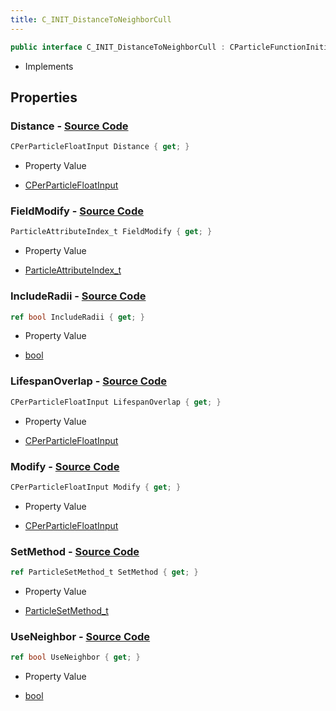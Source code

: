 ```yaml
---
title: C_INIT_DistanceToNeighborCull
---
```


```csharp
public interface C_INIT_DistanceToNeighborCull : CParticleFunctionInitializer, CParticleFunction, ISchemaClass<CParticleFunction>, ISchemaClass<CParticleFunctionInitializer>, ISchemaClass<C_INIT_DistanceToNeighborCull>, ISchemaField, ISchemaClass, INativeHandle
```

- Implements

## Properties

### **Distance** - [Source Code](https://github.com/swiftly-solution/swiftlys2/blob/main/managed/src/SwiftlyS2.Generated/Schemas/Interfaces/C_INIT_DistanceToNeighborCull.cs#L16)

```csharp
CPerParticleFloatInput Distance { get; }
```

- Property Value

- [CPerParticleFloatInput](/docs/api/shared/schemadefinitions/cperparticlefloatinput)

### **FieldModify** - [Source Code](https://github.com/swiftly-solution/swiftlys2/blob/main/managed/src/SwiftlyS2.Generated/Schemas/Interfaces/C_INIT_DistanceToNeighborCull.cs#L22)

```csharp
ParticleAttributeIndex_t FieldModify { get; }
```

- Property Value

- [ParticleAttributeIndex_t](/docs/api/shared/schemadefinitions/particleattributeindex_t)

### **IncludeRadii** - [Source Code](https://github.com/swiftly-solution/swiftlys2/blob/main/managed/src/SwiftlyS2.Generated/Schemas/Interfaces/C_INIT_DistanceToNeighborCull.cs#L18)

```csharp
ref bool IncludeRadii { get; }
```

- Property Value

- [bool](https://learn.microsoft.com/dotnet/api/system.boolean)

### **LifespanOverlap** - [Source Code](https://github.com/swiftly-solution/swiftlys2/blob/main/managed/src/SwiftlyS2.Generated/Schemas/Interfaces/C_INIT_DistanceToNeighborCull.cs#L20)

```csharp
CPerParticleFloatInput LifespanOverlap { get; }
```

- Property Value

- [CPerParticleFloatInput](/docs/api/shared/schemadefinitions/cperparticlefloatinput)

### **Modify** - [Source Code](https://github.com/swiftly-solution/swiftlys2/blob/main/managed/src/SwiftlyS2.Generated/Schemas/Interfaces/C_INIT_DistanceToNeighborCull.cs#L24)

```csharp
CPerParticleFloatInput Modify { get; }
```

- Property Value

- [CPerParticleFloatInput](/docs/api/shared/schemadefinitions/cperparticlefloatinput)

### **SetMethod** - [Source Code](https://github.com/swiftly-solution/swiftlys2/blob/main/managed/src/SwiftlyS2.Generated/Schemas/Interfaces/C_INIT_DistanceToNeighborCull.cs#L26)

```csharp
ref ParticleSetMethod_t SetMethod { get; }
```

- Property Value

- [ParticleSetMethod_t](/docs/api/shared/schemadefinitions/particlesetmethod_t)

### **UseNeighbor** - [Source Code](https://github.com/swiftly-solution/swiftlys2/blob/main/managed/src/SwiftlyS2.Generated/Schemas/Interfaces/C_INIT_DistanceToNeighborCull.cs#L28)

```csharp
ref bool UseNeighbor { get; }
```

- Property Value

- [bool](https://learn.microsoft.com/dotnet/api/system.boolean)

